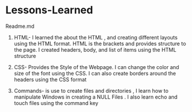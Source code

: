 # Lessons-Learned
Readme.md

1. HTML- I learned the about the HTML , and creating different layouts using the HTML format. HTML is the brackets and provides structure to the page. I created headers, body, and list of items using the HTML structure 

2. CSS- Provides the Style of the Webpage. I can change the color and size of the font using the CSS. I can also create borders around the headers using the CSS format 

3. Commands- is use to create files and directories ,  I learn how to manipulate Windows in creating a NULL Files . I also learn echo and touch files using the command key
